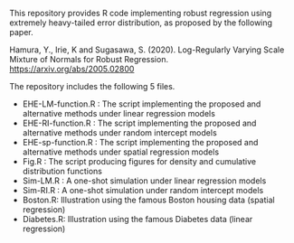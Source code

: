 This repository provides R code implementing robust regression using extremely heavy-tailed error distribution, as proposed by the following paper.

Hamura, Y., Irie, K and Sugasawa, S. (2020). Log-Regularly Varying Scale Mixture of Normals for Robust Regression. https://arxiv.org/abs/2005.02800

The repository includes the following 5 files.

 * EHE-LM-function.R : The script implementing the proposed and alternative methods under linear regression models
 * EHE-RI-function.R : The script implementing the proposed and alternative methods under random intercept models
 * EHE-sp-function.R : The script implementing the proposed and alternative methods under spatial regression models
 * Fig.R : The script producing figures for density and cumulative distribution functions 
 * Sim-LM.R : A one-shot simulation under linear regression models 
 * Sim-RI.R : A one-shot simulation under random intercept models
 * Boston.R: Illustration using the famous Boston housing data (spatial regression) 
 * Diabetes.R: Illustration using the famous Diabetes data (linear regression)
